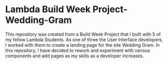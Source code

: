 # Lambda Build Week Project-Wedding-Gram

This repository was created from a Build Week Project that I built with 5 of my fellow Lambda Students. As one of three the User Interface developers, I worked with them to create a landing page for the site Wedding Gram. In this repository, I have decided to rework and experiment with various components and add pages as my skills as a developer increases.